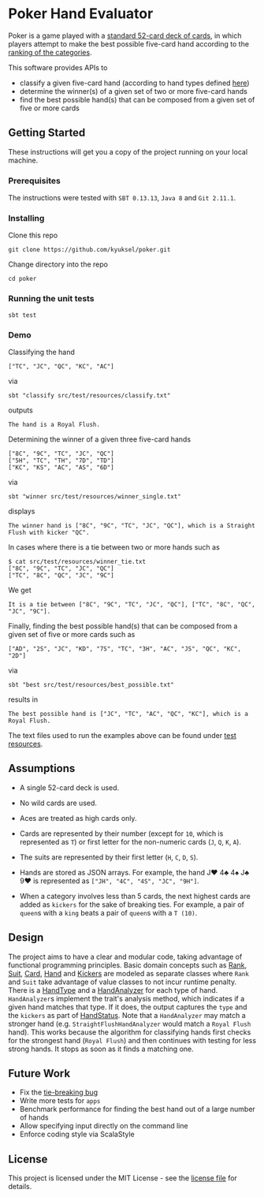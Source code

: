 # Poker Hand Evaluator

Poker is a game played with a [standard 52-card deck of cards](https://en.wikipedia.org/wiki/Standard_52-card_deck), in which players attempt
to make the best possible five-card hand according to the [ranking of the categories](http://www.pokerlistings.com/poker-hand-ranking).

This software provides APIs to

* classify a given five-card hand (according to hand types defined [here](http://www.pokerlistings.com/poker-hand-ranking))
* determine the winner(s) of a given set of two or more five-card hands
* find the best possible hand(s) that can be composed from a given set of five or more cards

## Getting Started

These instructions will get you a copy of the project running on your local machine.

### Prerequisites

The instructions were tested with `SBT 0.13.13`, `Java 8` and `Git 2.11.1`.

### Installing

Clone this repo

```
git clone https://github.com/kyuksel/poker.git
```

Change directory into the repo

```
cd poker
```

### Running the unit tests

```
sbt test
```

### Demo

Classifying the hand

```
["TC", "JC", "QC", "KC", "AC"]
```

via

```
sbt "classify src/test/resources/classify.txt"
```

outputs

```
The hand is a Royal Flush.
```

Determining the winner of a given three five-card hands
```
["8C", "9C", "TC", "JC", "QC"]
["5H", "TC", "TH", "7D", "TD"]
["KC", "KS", "AC", "AS", "6D"]
```

via

```
sbt "winner src/test/resources/winner_single.txt"
```

displays

```
The winner hand is ["8C", "9C", "TC", "JC", "QC"], which is a Straight Flush with kicker "QC".
```

In cases where there is a tie between two or more hands such as

```
$ cat src/test/resources/winner_tie.txt
["8C", "9C", "TC", "JC", "QC"]
["TC", "8C", "QC", "JC", "9C"]
```

We get

```
It is a tie between ["8C", "9C", "TC", "JC", "QC"], ["TC", "8C", "QC", "JC", "9C"].
```

Finally, finding the best possible hand(s) that can be composed from a given set of five or more cards such as

```
["AD", "2S", "JC", "KD", "7S", "TC", "3H", "AC", "JS", "QC", "KC", "2D"]
```

via

```
sbt "best src/test/resources/best_possible.txt"
```

results in

```
The best possible hand is ["JC", "TC", "AC", "QC", "KC"], which is a Royal Flush.
```

The text files used to run the examples above can be found under [test resources](https://github.com/kyuksel/poker/tree/ky_readme/src/test/resources).

## Assumptions

* A single 52-card deck is used.

* No wild cards are used.

* Aces are treated as high cards only.

* Cards are represented by their number (except for `10`, which is represented as `T`)
  or first letter for the non-numeric cards (`J`, `Q`, `K`, `A`).

* The suits are represented by their first letter (`H`, `C`, `D`, `S`).

* Hands are stored as JSON arrays. For example, the hand J♥ 4♣ 4♠ J♣ 9♥ is
  represented as `["JH", "4C", "4S", "JC", "9H"]`.

* When a category involves less than 5 cards, the next highest cards are
  added as `kickers` for the sake of breaking ties. For example, a pair
  of `queen`s with a `king` beats a pair of `queen`s with a `T (10)`.

## Design

The project aims to have a clear and modular code, taking advantage of functional programming principles.
Basic domain concepts such as [Rank](https://github.com/kyuksel/poker/blob/master/src/main/scala/poker/core/Rank.scala), [Suit](https://github.com/kyuksel/poker/blob/master/src/main/scala/poker/core/Suit.scala), [Card](https://github.com/kyuksel/poker/blob/master/src/main/scala/poker/core/Card.scala), [Hand](https://github.com/kyuksel/poker/blob/master/src/main/scala/poker/core/Hand.scala) and [Kickers](https://github.com/kyuksel/poker/blob/master/src/main/scala/poker/core/Kickers.scala) are modeled as
separate classes where `Rank` and `Suit` take advantage of value classes to not incur runtime penalty.
There is a [HandType](https://github.com/kyuksel/poker/blob/master/src/main/scala/poker/core/HandType.scala) and a [HandAnalyzer](https://github.com/kyuksel/poker/tree/master/src/main/scala/poker/core/handanalyzer)
for each type of hand. `HandAnalyzer`s implement the trait's analysis method, which indicates if a given hand
matches that type. If it does, the output captures the `type` and the `kickers` as part of [HandStatus](https://github.com/kyuksel/poker/blob/master/src/main/scala/poker/core/HandStatus.scala).
Note that a `HandAnalyzer` may match a stronger hand (e.g. `StraightFlushHandAnalyzer` would match a `Royal Flush` hand).
This works because the algorithm for classifying hands first checks for the strongest hand (`Royal Flush`) and then continues
with testing for less strong hands. It stops as soon as it finds a matching one.

## Future Work

* Fix the [tie-breaking bug](https://github.com/kyuksel/poker/issues/3)
* Write more tests for `apps`
* Benchmark performance for finding the best hand out of a large number of hands
* Allow specifying input directly on the command line
* Enforce coding style via ScalaStyle

## License

This project is licensed under the MIT License - see the [license file](https://github.com/kyuksel/poker/blob/master/LICENSE) for details.

